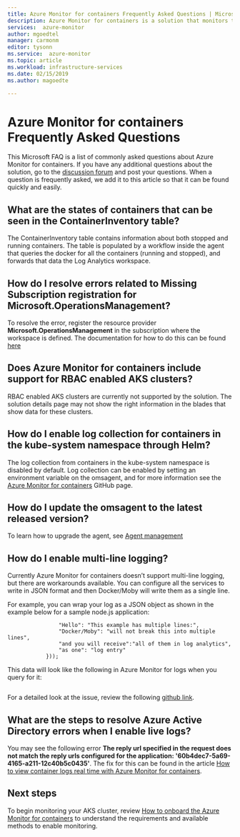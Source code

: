 ```yaml
---
title: Azure Monitor for containers Frequently Asked Questions | Microsoft Docs
description: Azure Monitor for containers is a solution that monitors the health of your AKS clusters and Container Instances in Azure. This article answers common questions.
services:  azure-monitor
author: mgoedtel
manager: carmonm
editor: tysonn
ms.service:  azure-monitor
ms.topic: article
ms.workload: infrastructure-services
ms.date: 02/15/2019
ms.author: magoedte

---
```


# Azure Monitor for containers Frequently Asked Questions
This Microsoft FAQ is a list of commonly asked questions about Azure Monitor for containers. If you have any additional questions about the solution, go to the [discussion forum](https://feedback.azure.com/forums/34192--general-feedback) and post your questions. When a question is frequently asked, we add it to this article so that it can be found quickly and easily.

## What are the states of containers that can be seen in the ContainerInventory table?
The ContainerInventory table contains information about both stopped and running containers. The table is populated by a workflow inside the agent that queries the docker for all the containers (running and stopped), and forwards that data the Log Analytics workspace.
 
## How do I resolve errors related to **Missing Subscription registration for Microsoft.OperationsManagement**?
To resolve the error, register the resource provider **Microsoft.OperationsManagement** in the subscription where the workspace is defined. The documentation for how to do this can be found [here](../../azure-resource-manager/resource-manager-register-provider-errors.md)

## Does Azure Monitor for containers include support for RBAC enabled AKS clusters?
RBAC enabled AKS clusters are currently not supported by the solution. The solution details page may not show the right information in the blades that show data for these clusters.

## How do I enable log collection for containers in the kube-system namespace through Helm?
The log collection from containers in the kube-system namespace is disabled by default. Log collection can be enabled by setting an environment variable on the omsagent, and for more information see the [Azure Monitor for containers](https://github.com/helm/charts/tree/master/incubator/azuremonitor-containers) GitHub page. 

## How do I update the omsagent to the latest released version?
To learn how to upgrade the agent, see [Agent management](container-insights-manage-agent.md)

## How do I enable multi-line logging?
Currently Azure Monitor for containers doesn’t support multi-line logging, but there are workarounds available. You can configure all the services to write in JSON format and then Docker/Moby will write them as a single line.

For example, you can wrap your log as a JSON object as shown in the example below for a sample node.js application:

```console.log(json.stringify({ 
                "Hello": "This example has multiple lines:",
                "Docker/Moby": "will not break this into multiple lines",
                "and you will receive":"all of them in log analytics",
                "as one": "log entry"
            }));
```
This data will look like the following in Azure Monitor for logs when you query for it:

```LogEntry : ({“Hello": "This example has multiple lines:","Docker/Moby": "will not break this into multiple lines", "and you will receive":"all of them in log analytics", "as one": "log entry"}
```
For a detailed look at the issue, review the following [github link](https://github.com/moby/moby/issues/22920).

## What are the steps to resolve Azure Active Directory errors when I enable live logs? 
You may see the following error **The reply url specified in the request does not match the reply urls configured for the application: '60b4dec7-5a69-4165-a211-12c40b5c0435'**. The fix for this can be found in the article [How to view container logs real time with Azure Monitor for containers](container-insights-live-logs.md#configure-aks-with-azure-active-directory). 

## Next steps
To begin monitoring your AKS cluster, review [How to onboard the Azure Monitor for containers](container-insights-onboard.md) to understand the requirements and available methods to enable monitoring. 